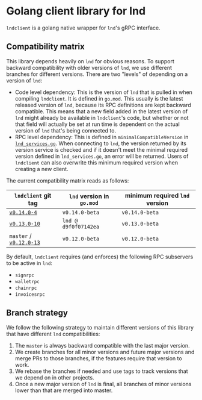 # Golang client library for lnd

`lndclient` is a golang native wrapper for `lnd`'s gRPC interface.

## Compatibility matrix

This library depends heavily on `lnd` for obvious reasons. To support backward
compatibility with older versions of `lnd`, we use different branches for
different versions. There are two "levels" of depending on a version of
`lnd`:
 - Code level dependency: This is the version of `lnd` that is pulled in when
   compiling `lndclient`. It is defined in `go.mod`. This usually is the latest
   released version of `lnd`, because its RPC definitions are kept backward
   compatible. This means that a new field added in the latest version of `lnd`
   might already be available in `lndclient`'s code, but whether or not that
   field will actually be set at run time is dependent on the actual version of
   `lnd` that's being connected to.
 - RPC level dependency: This is defined in `minimalCompatibleVersion` in
   [`lnd_services.go`](lnd_services.go). When connecting to `lnd`, the version
   returned by its version service is checked and if it doesn't meet the minimal
   required version defined in `lnd_services.go`, an error will be returned.
   Users of `lndclient` can also overwrite this minimum required version when
   creating a new client.

The current compatibility matrix reads as follows:

| `lndclient` git tag          | `lnd` version in `go.mod` | minimum required `lnd` version | 
| ---------------------------- | ------------------------- | ------------------------------ |
| [`v0.14.0-4`](https://github.com/lightninglabs/lndclient/blob/v0.14.0-4) | `v0.14.0-beta` | `v0.14.0-beta` |
| [`v0.13.0-10`](https://github.com/lightninglabs/lndclient/blob/v0.13.0-10) | `lnd @ d9f0f07142ea` | `v0.13.0-beta` |
| `master` / [`v0.12.0-13`](https://github.com/lightninglabs/lndclient/blob/v0.12.0-13) | `v0.12.0-beta` | `v0.12.0-beta` |


By default, `lndclient` requires (and enforces) the following RPC subservers to
be active in `lnd`:
 - `signrpc`
 - `walletrpc`
 - `chainrpc`
 - `invoicesrpc`

## Branch strategy

We follow the following strategy to maintain different versions of this library
that have different `lnd` compatibilities:

1. The `master` is always backward compatible with the last major version.
2. We create branches for all minor versions and future major versions and merge PRs to those branches, if the features require that version to work.
3. We rebase the branches if needed and use tags to track versions that we depend on in other projects.
4. Once a new major version of `lnd` is final, all branches of minor versions lower than that are merged into master.
